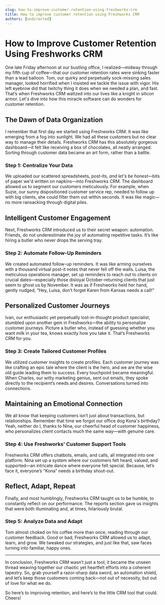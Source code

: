 ```yaml
---
slug: how-to-improve-customer-retention-using-freshworks-crm
title: How to improve customer retention using Freshworks CRM
authors: [undirected]
---
```


# How to Improve Customer Retention Using Freshworks CRM

One late Friday afternoon at our bustling office, I realized—midway through my fifth cup of coffee—that our customer retention rates were sinking faster than a lead balloon. Tom, our quirky and perpetually sock-missing sales manager, looked horrified when I insisted we tackle the issue with vigor. His left eyebrow did that twitchy thing it does when we needed a plan, and fast. That’s when Freshworks CRM waltzed into our lives like a knight in silicon armor. Let's dive into how this miracle software can do wonders for customer retention.

## The Dawn of Data Organization

I remember that first day we started using Freshworks CRM. It was like emerging from a fog into sunlight. We had all these customers but no clear way to manage their details. Freshworks CRM has this absolutely gorgeous dashboard—it felt like receiving a box of chocolates, all neatly arranged. Sorting through customer data became an art form, rather than a battle. 

### Step 1: Centralize Your Data

We uploaded our scattered spreadsheets, post-its, *and let's be honest*—bits of paper we'd written on napkins—into Freshworks CRM. The dashboard allowed us to segment our customers meticulously. For example, when Suzie, our sunny dispositioned customer service rep, needed to follow up with big clients, she could filter them out within seconds. It was like magic—no more ransacking through digital piles. 

## Intelligent Customer Engagement

Next, Freshworks CRM introduced us to their secret weapon: automation. Friends, do not underestimate the joy of automating repetitive tasks. It’s like hiring a butler who never drops the serving tray.

### Step 2: Automate Follow-Up Reminders

We created automated follow-up reminders. It was like arming ourselves with a thousand virtual post-it notes that never fell off the walls. Luisa, the meticulous operations manager, set up reminders to reach out to clients on crucial dates—especially those disloyal October-returning clients that just seem to ghost us by November. It was as if Freshworks held her hand, gently nudged, “Hey, Luisa, don’t forget Karen from Kansas needs a call!”

## Personalized Customer Journeys

Ivan, our enthusiastic yet perpetually lost-in-thought product specialist, stumbled upon another gem in Freshworks—the ability to personalize customer journeys. Picture a butler who, instead of guessing whether you want milk in your tea, knows exactly how you take it. That’s Freshworks CRM for you.

### Step 3: Create Tailored Customer Profiles

We utilized customer insights to create profiles. Each customer journey was like crafting an epic tale where the client is the hero, and we are the wise old guide leading them to success. Every touchpoint became meaningful. When Charles, our witty marketing genius, sent out emails, they spoke directly to the recipient’s needs and desires. Conversations turned into connections.

## Maintaining an Emotional Connection

We all know that keeping customers isn’t just about transactions, but relationships. Remember that time we forgot our office dog Kona's birthday? Yeah, neither do I, thanks to Nina, our cheerful head of customer happiness, who personalizes client contacts much the same way—with genuine care.

### Step 4: Use Freshworks' Customer Support Tools

Freshworks CRM offers chatbots, emails, and calls, all integrated into one platform. Nina set up a system where our customers felt heard, valued, and supported—an intricate dance where everyone felt special. Because, let’s face it, everyone’s “Kona” needs a birthday shout-out.

## Reflect, Adapt, Repeat

Finally, and most humblingly, Freshworks CRM taught us to be humble, to constantly reflect on our performance. The reports section gave us insights that were both illuminating and, at times, hilariously brutal.

### Step 5: Analyze Data and Adapt

Tom almost choked on his coffee more than once, reading through our customer feedback. Good or bad, Freshworks CRM allowed us to adapt, learn, and grow. We tweaked our strategies, and just like that, saw faces turning into familiar, happy ones.

---

In conclusion, Freshworks CRM wasn’t just a tool; it became the unseen thread weaving together our chaotic yet heartfelt efforts into a coherent tapestry. So, grab yourself a razor-sharp data sword, an automation shield, and let’s keep those customers coming back—not out of necessity, but out of love for what we do.

So here’s to improving retention, and here’s to the little CRM tool that could. Cheers!